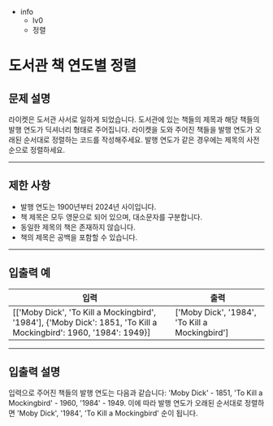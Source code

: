 - info
    - lv0
    - 정렬

# 도서관 책 연도별 정렬
## 문제 설명
라이켓은 도서관 사서로 일하게 되었습니다. 도서관에 있는 책들의 제목과 해당 책들의 발행 연도가 딕셔너리 형태로 주어집니다. 라이켓을 도와 주어진 책들을 발행 연도가 오래된 순서대로 정렬하는 코드를 작성해주세요. 발행 연도가 같은 경우에는 제목의 사전순으로 정렬하세요.

---

## 제한 사항

- 발행 연도는 1900년부터 2024년 사이입니다.
- 책 제목은 모두 영문으로 되어 있으며, 대소문자를 구분합니다.
- 동일한 제목의 책은 존재하지 않습니다.
- 책의 제목은 공백을 포함할 수 있습니다.

---

## 입출력 예

|   입력    | 출력 |
| --------- | ------ |
| [['Moby Dick', 'To Kill a Mockingbird', '1984'], {'Moby Dick': 1851, 'To Kill a Mockingbird': 1960, '1984': 1949}] | ['Moby Dick', '1984', 'To Kill a Mockingbird'] |


---

## 입출력 설명
입력으로 주어진 책들의 발행 연도는 다음과 같습니다: 'Moby Dick' - 1851, 'To Kill a Mockingbird' - 1960, '1984' - 1949. 이에 따라 발행 연도가 오래된 순서대로 정렬하면 'Moby Dick', '1984', 'To Kill a Mockingbird' 순이 됩니다.